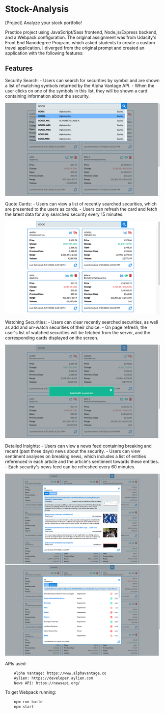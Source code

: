 # Stock-Analysis
[Project] Analyze your stock portfolio! 

Practice project using JavaScript/Sass frontend, Node.js/Express backend, and a Webpack configuration. The original assignment was from Udacity's Front End Nanodegree Program, which asked students to create a custom travel application. I diverged from the original prompt and created an application with the following features:

## Features

Security Search:
        - Users can search for securities by symbol and are shown a list of matching symbols returned by the Alpha Vantage API. 
        - When the user clicks on one of the symbols in this list, they will be shown a card containing information about the security.

<img src="./screenshots/quote-search.png"/>

Quote Cards:
        - Users can view a list of recently searched securities, which are presented to the users as cards. 
        - Users can refresh the card and fetch the latest data for any searched security every 15 minutes.

<img src="./screenshots/quote-cards.png"/>
        
Watching Securities: 
        - Users can clear recently searched securities, as well as add and un-watch securities of their choice. 
        - On page refresh, the user's list of watched securities will be fetched from the server, and the corresponding cards displayed on the screen.

<img src="./screenshots/quote-notifications.png"/>

Detailed Insights:
        - Users can view a news feed containing breaking and recent (past three days) news about the security. 
        - Users can view sentiment analyses on breaking news, which includes a list of entities referenced in each article and the article's sentiment towards these entities.
        - Each security's news feed can be refreshed every 60 minutes.

<img src="./screenshots/news.png"/>
<img src="./screenshots/sentiments.png"/>

APIs used: 
        
        Alpha Vantage: https://www.alphavantage.co
        Aylien: https://developer.aylien.com
        News API: https://newsapi.org/

To get Webpack running:

        npm run build 
        npm start